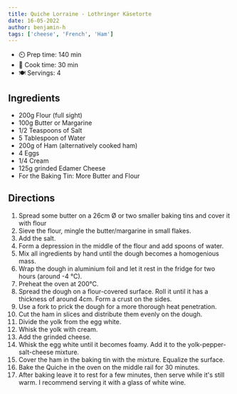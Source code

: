```yaml
---
title: Quiche Lorraine - Lothringer Käsetorte
date: 16-05-2022
author: benjamin-h
tags: ['cheese', 'French', 'Ham']
---
```


- ⏲️ Prep time: 140 min
- 🍳 Cook time: 30 min
- 🍽️ Servings: 4

## Ingredients

- 200g Flour (full sight)
- 100g Butter or Margarine
- 1/2 Teaspoons of Salt
- 5 Tablespoon of Water
- 200g of Ham (alternatively cooked ham)
- 4 Eggs
- 1/4 Cream
- 125g grinded Edamer Cheese
- For the Baking Tin: More Butter and Flour

##  Directions

1. Spread some butter on a 26cm Ø or two smaller baking tins and cover it with flour
2. Sieve the flour, mingle the butter/margarine in small flakes.
3. Add the salt.
4. Form a depression in the middle of the flour and add spoons of water.
5. Mix all ingredients by hand until the dough becomes a homogenious mass.
6. Wrap the dough in aluminium foil and let it rest in the fridge for two hours (around -4 °C).
7. Preheat the oven at 200°C.
8. Spread the dough on a flour-covered surface. Roll it until it has a thickness of around 4cm. Form a crust on the sides.
9. Use a fork to prick the dough for a more thorough heat penetration.
10. Cut the ham in slices and distribute them evenly on the dough.
11. Divide the yolk from the egg white.
12. Whisk the yolk with cream.
13. Add the grinded cheese.
14. Whisk the egg white until it becomes foamy. Add it to the yolk-pepper-salt-cheese mixture.
15. Cover the ham in the baking tin with the mixture. Equalize the surface.
16. Bake the Quiche in the oven on the middle rail for 30 minutes.
17. After baking leave it to rest for a few minutes, then serve while it's still warm.
I recommend serving it with a glass of white wine.
